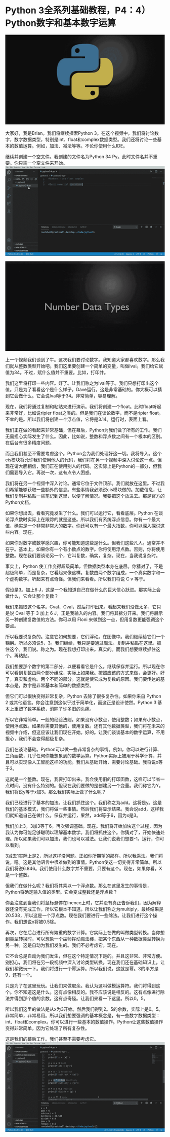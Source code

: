 # Python 3全系列基础教程，P4：4）Python数字和基本数字运算 

![](img/e2a2ef70500f8f1cdc876642882b0f9c_0.png)

大家好，我是Brian。我们将继续探索Python 3。在这个视频中，我们将讨论数字，数字数据类型，特别是int、float和complex数据类型。我们还将讨论一些基本的数值运算。例如，加法、减法等等。不论你使用什么IDE。

继续并创建一个空文件。我创建的文件名为Python 34 Py。此时文件名并不重要。你只需一个空文件来开始。![](img/e2a2ef70500f8f1cdc876642882b0f9c_2.png)

![](img/e2a2ef70500f8f1cdc876642882b0f9c_3.png)

上一个视频我们谈到了牛。这次我们要讨论数字。我知道大家都喜欢数字。那么我们就从整数类型开始吧。我们这里要创建一个简单的变量，叫做Ival。我们给它赋值为34。不过，赋什么值并不重要。比如，打印并。

我们这里将打印一些内容。好了。让我们称之为Ival等于。我们只想打印出这个值。只是为了看看这个是什么样子，Dave运行。这是非常基础的。你大概可以猜到它会做什么。它会说Ival等于34。非常简单，容易理解。

现在，我们将通过复制和粘贴来进行演示。我们将创建一个float。此时float听起来非常好，比如说ripier float之类的。但是我们在谈论数字，而不是ripier float。不幸的是。所以我们将创建一个浮点值，它将是3.14。运行时，表面上看。

我们正在做的看起来非常基础，但在幕后，Python为我们做了所有的工作。我们无需担心实际发生了什么。因此，比如说，整数和浮点数之间有一个根本的区别。在后台有很多精度问题。 

而且我们甚至不需要考虑这个。Python会为我们处理好这一切。我将导入。这个cis模块将允许我们使用他人的代码，我们将在另一个视频中深入讨论这一点。但现在请大胆相信，我们正在使用别人的代码。这实际上是Python的一部分，但我们需要导入它。再说一次，这有点令人困惑。

我们将在另一个视频中深入讨论。通常它位于文件顶部。我们就放在这里。不过我们希望能够获取一些额外的信息。有些事情我必须说cis模块做的。加载信息，让我们复制并粘贴一些笔记到这里，以便了解情况。我要把这个放进去。那是官方的Python文档。

如果你想出去，看看究竟发生了什么。我们可以运行它，看看底层。Python 在谈论浮点数时实际上在跟踪的就是这些。所以我们有系统浮点信息。你有一个最大值，确实是一个非常非常大的数字。你还可以有一个最大指数，你可以深入探讨这些内容。现在。

如果你对数字或数学感兴趣，你可能知道这些是什么。但我们这些凡人。通常并不在乎。基本上，如果你有一个有小数点的数字。你将使用浮点数。否则，你将使用整数。现在我们要谈论另一个，它叫复数，确实，复杂。现在，当我说复杂时。

事实上，Python 使工作变得超级简单，但数据类型本身在底层。你猜对了，不是超级简单，而是复杂，它看起来像这样。复数由两个数字组成，一个真实数字和一个虚构数字。听起来有点奇怪。但我们来看看。所以我们将说 C v 等于。

假设是3。加上6 J，这是一个我知道自己在做什么的巨大信心跃进。那实际上会做什么，它会让那个复数？

我们来抓取这个名字。Cval，Cval，然后打印出来。看起来我们没做太多，它只是说 Cval 等于 3 加上 6 J，正是我输入的内容。我们将其拆分开来。我们将展示另一种创建复数值的方法。你可以用 Floni 来做到这一点，但用复数更能强调这个要点。

所以我要说复杂的。注意它如何想要，它们浮动。在图像中。我们继续给它们一个鞠躬。所以必须说5，3。我们继续，我只是要通过魔法。复制并粘贴在这里。抓住这个。我们说。称之为。现在我想打印出来。真实的。而我们想要继续抓住这个。再粘贴。

我们想要那个数字的第二部分，以便看看它是什么。继续保存并运行。所以现在你可以看到复数由两个部分组成，实际上如果我。按照应该的方式来做，会更好。好了，真实和虚构。两个不同的部分。这就是使它成为复数的原因。我们要传达的基本点是，数字是非常基本和简单的数据类型。

但它们可以很快变得非常复杂，Python 去除了很多复杂性。如果你来自 Python 2 或其他语言。你会注意到这似乎过于简单化，而这正是设计使然。Python 3 基本上重塑了数字系统，消除了许多旧的头痛。

所以它非常简单。一般的经验法则。如果没有小数点，使用整数；如果有小数点，使用浮点数。如果你需要其他的，使用复数。还有其他数据类型，我们将在未来的视频中介绍，但这应该让我们现在开始。好的。让我们谈谈基本的数字运算，不用担心，我们不会变得超级复杂。

我们在谈论基础。Python可以做一些非常复杂的事情。例如，你可以进行计算、三角函数，几乎任何你能想象到的数学运算。Python实际上被用于科学计算，并且可以实现像人工智能这样的功能。我们从基础开始，需要讨论基础。我将说x等于3。

这就是一个整数。现在，我要打印出来。我会使用旧的打印函数，这样可以节省一点时间。没有什么特别的。但现在我们要做的是创建另一个变量。我们称它为Y。我们将说y等于x加3。那么我们实际上做了什么呢？

我们已经进行了基本的加法。让我们抓住这个。我们称之为add。这将是y。这是我们的基本模式，我们将做一些事情。然后我们将显示结果。我会说add，这样我们就知道自己在做什么。保存并运行，果然，add等于6，因为x是3。

我们加上3，3加3等于6。再次强调基础。现在。我们将开始加快这个过程，因为我认为你可能足够聪明以理解基本数学。我们将抓住这个。你猜对了，开始快速处理。所以如果我们可以加法，我们也可以减法。让我们说我们想要-1。运行，你可以看到。

3减去1实际上是2，所以这样没问题。正如你所期望的那样。所以我乘法。我们将说，嗯。这是其他语言中很难做到的事情。Python使这一切变得非常简单。所以我们将说6.846。我们使用什么数字并不重要，只要有这个。现在，如果你看，X是一个整数。

但我们在做什么呢？我们将其乘以一个浮点数。那么在这里发生的事情是，Python将确定输入值的类型。它会变成整数还是浮点数？

你会注意到当我们将鼠标悬停在Inence上时，它并没有真正告诉我们，因为解释器还没有完成工作，所以它根本不知道。所以让我们称之为multiply，最终结果是20.538，所以这是一个浮点数。现在我们要进行一些除法。让我们进行这个操作。我们想说x将被0.5除。

再次，它在后台进行所有繁重的数字计算。它实际上在做的叫做类型转换。当你想到类型转换时，可以想象一个巫师挥动魔法棒，把某个东西从一种数据类型转换为另一种。这是自动为我们发生的。我们不必考虑它。现在。

它不会总是自动为我们发生，但在这个特定情况下是的。并且这非常、非常方便。别担心，我们将在另一段视频中深入讨论类型转换。现在我们还在基础知识上。让我们稍微玩一下。我们将进行一个幂运算。所以我们说，这就是幂。3的平方是9，还有一个。

只是为了在这里玩玩。让我们来做取余。我认为这叫做模运算符。我们将得到这个。你不知道这是什么。这有点像相反的。我不应该说是相反的。这有点像进行除法并得到那个值的余数。这有点奇怪。让我们来看一下这里。所以0。5。

所以我们这里的做法是从x为3开始。然后我们得到2。5的余数，实际上是0。5。非常简单，非常易用。所以我们想要强调的基本概念是，有一些数字数据类型：int、float和complex。你可以进行一些基本的数值操作。Python让这些数值操作变得非常简单，因为它处理了所有复杂性。

这是我们的幕后工作。我们甚至不需要考虑它。![](img/e2a2ef70500f8f1cdc876642882b0f9c_5.png)
